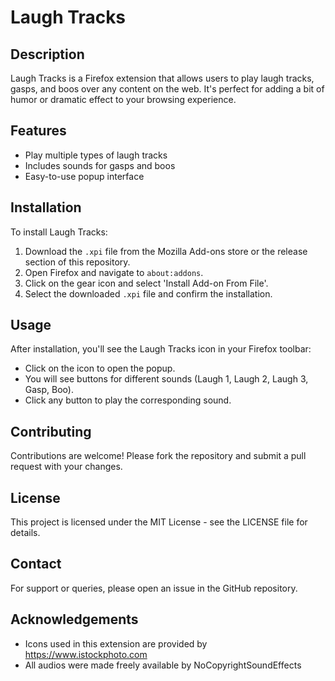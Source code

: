 # Laugh Tracks

## Description
Laugh Tracks is a Firefox extension that allows users to play laugh tracks, gasps, and boos over any content on the web. It's perfect for adding a bit of humor or dramatic effect to your browsing experience.

## Features
- Play multiple types of laugh tracks
- Includes sounds for gasps and boos
- Easy-to-use popup interface

## Installation
To install Laugh Tracks:
1. Download the `.xpi` file from the Mozilla Add-ons store or the release section of this repository.
2. Open Firefox and navigate to `about:addons`.
3. Click on the gear icon and select 'Install Add-on From File'.
4. Select the downloaded `.xpi` file and confirm the installation.

## Usage
After installation, you'll see the Laugh Tracks icon in your Firefox toolbar:
- Click on the icon to open the popup.
- You will see buttons for different sounds (Laugh 1, Laugh 2, Laugh 3, Gasp, Boo).
- Click any button to play the corresponding sound.

## Contributing
Contributions are welcome! Please fork the repository and submit a pull request with your changes.

## License
This project is licensed under the MIT License - see the LICENSE file for details.

## Contact
For support or queries, please open an issue in the GitHub repository.

## Acknowledgements
- Icons used in this extension are provided by https://www.istockphoto.com
- All audios were made freely available by NoCopyrightSoundEffects
